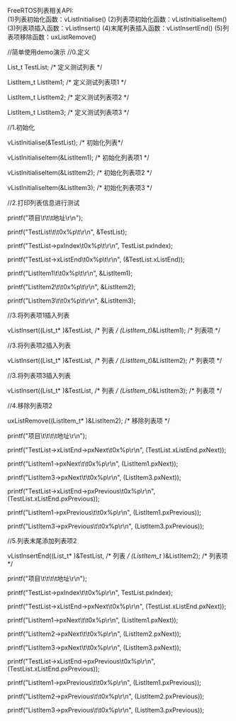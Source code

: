 FreeRTOS列表相关API:	
              (1)列表初始化函数：vListInitialise()
              (2)列表项初始化函数：vListInitialiseItem()
              (3)列表项插入函数：vListInsert()
              (4)末尾列表插入函数：vListInsertEnd()
              (5)列表项移除函数：uxListRemove()

//简单使用demo演示
//0.定义

List_t                  TestList;           /* 定义测试列表 */

ListItem_t              ListItem1;          /* 定义测试列表项1 */

ListItem_t              ListItem2;          /* 定义测试列表项2 */

ListItem_t              ListItem3;          /* 定义测试列表项3 */

//1.初始化

vListInitialise(&TestList);                 /* 初始化列表*/

vListInitialiseItem(&ListItem1);            /* 初始化列表项1 */

vListInitialiseItem(&ListItem2);            /* 初始化列表项2 */

vListInitialiseItem(&ListItem3);            /* 初始化列表项3 */


//2.打印列表信息进行测试

printf("项目\t\t\t地址\r\n");

printf("TestList\t\t0x%p\t\r\n", &TestList);

printf("TestList->pxIndex\t0x%p\t\r\n", TestList.pxIndex);

printf("TestList->xListEnd\t0x%p\t\r\n", (&TestList.xListEnd));

printf("ListItem1\t\t0x%p\t\r\n", &ListItem1);

printf("ListItem2\t\t0x%p\t\r\n", &ListItem2);

printf("ListItem3\t\t0x%p\t\r\n", &ListItem3);


//3.将列表项1插入列表

vListInsert((List_t*    )&TestList,         /* 列表 */
            (ListItem_t*)&ListItem1);       /* 列表项 */

//3.将列表项2插入列表

vListInsert((List_t*    )&TestList,         /* 列表 */
            (ListItem_t*)&ListItem2);       /* 列表项 */

//3.将列表项3插入列表

vListInsert((List_t*    )&TestList,         /* 列表 */
            (ListItem_t*)&ListItem3);       /* 列表项 */
            
//4.移除列表项2

uxListRemove((ListItem_t*   )&ListItem2);   /* 移除列表项 */

printf("项目\t\t\t\t地址\r\n");

printf("TestList->xListEnd->pxNext\t0x%p\r\n", (TestList.xListEnd.pxNext));

printf("ListItem1->pxNext\t\t0x%p\r\n", (ListItem1.pxNext));

printf("ListItem3->pxNext\t\t0x%p\r\n", (ListItem3.pxNext));

printf("TestList->xListEnd->pxPrevious\t0x%p\r\n", (TestList.xListEnd.pxPrevious));

printf("ListItem1->pxPrevious\t\t0x%p\r\n", (ListItem1.pxPrevious));

printf("ListItem3->pxPrevious\t\t0x%p\r\n", (ListItem3.pxPrevious));


//5.列表末尾添加列表项2

vListInsertEnd((List_t*     )&TestList,     /* 列表 */
               (ListItem_t* )&ListItem2);   /* 列表项 */
			   
printf("项目\t\t\t\t地址\r\n");

printf("TestList->pxIndex\t\t0x%p\r\n", TestList.pxIndex);

printf("TestList->xListEnd->pxNext\t0x%p\r\n", (TestList.xListEnd.pxNext));

printf("ListItem1->pxNext\t\t0x%p\r\n", (ListItem1.pxNext));

printf("ListItem2->pxNext\t\t0x%p\r\n", (ListItem2.pxNext));

printf("ListItem3->pxNext\t\t0x%p\r\n", (ListItem3.pxNext));

printf("TestList->xListEnd->pxPrevious\t0x%p\r\n", (TestList.xListEnd.pxPrevious));

printf("ListItem1->pxPrevious\t\t0x%p\r\n", (ListItem1.pxPrevious));

printf("ListItem2->pxPrevious\t\t0x%p\r\n", (ListItem2.pxPrevious));

printf("ListItem3->pxPrevious\t\t0x%p\r\n", (ListItem3.pxPrevious));

